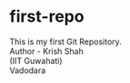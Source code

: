 # first-repo
This is my first Git Repository.
<br>
Author - Krish Shah
<br>
(IIT Guwahati)
<br>
Vadodara
